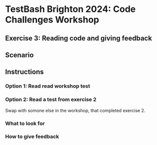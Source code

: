 # TestBash Brighton 2024: Code Challenges Workshop

## Exercise 3: Reading code and giving feedback

## Scenario

## Instructions

### Option 1: Read read workshop test

### Option 2: Read a test from exercise 2

Swap with somone else in the workshop, that completed exercise 2.

### What to look for

### How to give feedback

### 
